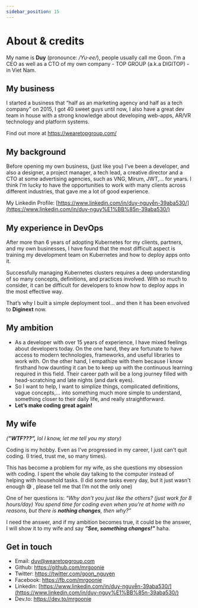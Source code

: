 ```yaml
---
sidebar_position: 15
---
```


# About & credits

My name is **Duy** (pronounce: */Yu-ee/*), people usually call me Goon. I’m a CEO as well as a CTO of my own company - TOP GROUP (a.k.a DIGITOP) - in Viet Nam.

## My business

I started a business that “half as an marketing agency and half as a tech company” on 2015, I got  40 sweet guys until now, I also have a great dev team in house with a strong knowledge about developing web-apps, AR/VR technology and platform systems.

Find out more at https://wearetopgroup.com/

## My background

Before opening my own business, (just like you) I’ve been a developer, and also a designer, a project manager, a tech lead, a creative director and a CTO at some advertising agencies, such as VNG, Mirum, JWT,… for years. I think I’m lucky to have the opportunities to work with many clients across different industries, that gave me a lot of good experience.

My Linkedin Profile: [https://www.linkedin.com/in/duy-nguyễn-39aba530/](https://www.linkedin.com/in/duy-nguy%E1%BB%85n-39aba530/)

## My experience in DevOps

After more than 6 years of adopting Kubernetes for my clients, partners, and my own businesses, I have found that the most difficult aspect is training my development team on Kubernetes and how to deploy apps onto it.

Successfully managing Kubernetes clusters requires a deep understanding of so many concepts, definitions, and practices involved. With so much to consider, it can be difficult for developers to know how to deploy apps in the most effective way.

That’s why I built a simple deployment tool… and then it has been envolved to **Diginext** now.

## My ambition

- As a developer with over 15 years of experience, I have mixed feelings about developers today. On the one hand, they are fortunate to have access to modern technologies, frameworks, and useful libraries to work with. On the other hand, I empathize with them because I know firsthand how daunting it can be to keep up with the continuous learning required in this field. Their career path will be a long journey filled with head-scratching and late nights (and dark eyes).
- So I want to help, I want to simplize things, complicated definitions, vague concepts,… into something much more simple to understand, something closer to their daily life, and really straightforward.
- **Let’s make coding great again!**

## My wife

*(**”WTF???”,** lol I know, let me tell you my story)*

Coding is my hobby. Even as I've progressed in my career, I just can't quit coding. (I tried, trust me, so many times). 

This has become a problem for my wife, as she questions my obsession with coding. I spent the whole day talking to the computer instead of helping with household tasks. (I did some tasks every day, but it just wasn't enough 😅 , please tell me that I’m not the only one)

One of her questions is: *“Why don’t you just like the others? (just work for 8 hours/day) You spend time for coding even when you’re at home with no reasons, but there is **nothing changes**, then why?”*

I need the answer, and if my ambition becomes true, it could be the answer, I will show it to my wife and say ***“See, something changes!”*** haha.

## Get in touch

- Email: [duy@wearetopgroup.com](mailto:duy@wearetopgroup.com)
- Github: https://github.com/mrgoonie
- Twitter: https://twitter.com/goon_nguyen
- Facebook: https://fb.com/mrgoonie
- Linkedin: [https://www.linkedin.com/in/duy-nguyễn-39aba530/](https://www.linkedin.com/in/duy-nguy%E1%BB%85n-39aba530/)
- Dev.to: https://dev.to/mrgoonie